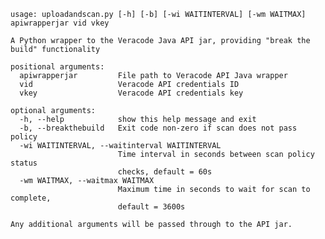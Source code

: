     usage: uploadandscan.py [-h] [-b] [-wi WAITINTERVAL] [-wm WAITMAX] apiwrapperjar vid vkey

    A Python wrapper to the Veracode Java API jar, providing "break the build" functionality

    positional arguments:
      apiwrapperjar         File path to Veracode API Java wrapper
      vid                   Veracode API credentials ID
      vkey                  Veracode API credentials key
    
    optional arguments:
      -h, --help            show this help message and exit
      -b, --breakthebuild   Exit code non-zero if scan does not pass policy
      -wi WAITINTERVAL, --waitinterval WAITINTERVAL
                            Time interval in seconds between scan policy status
                            checks, default = 60s
      -wm WAITMAX, --waitmax WAITMAX
                            Maximum time in seconds to wait for scan to complete,
                            default = 3600s

    Any additional arguments will be passed through to the API jar.